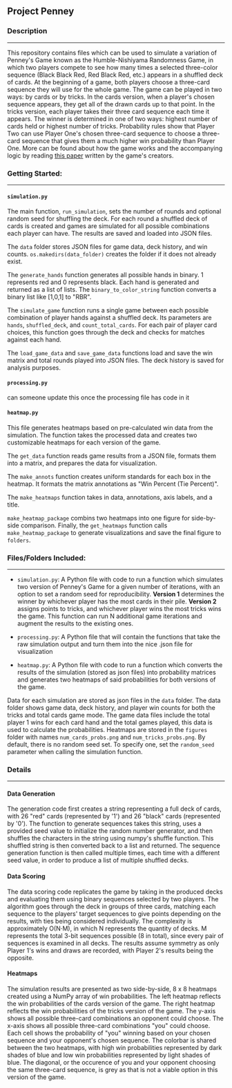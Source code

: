 ## Project Penney

### Description
--------------

This repository contains files which can be used to simulate a variation of Penney's Game known as the Humble-Nishiyama Randomness Game, in which two players compete to see how many times a selected three-color sequence (Black Black Red, Red Black Red, etc.) appears in a shuffled deck of cards. At the beginning of a game, both players choose a three-card sequence they will use for the whole game. The game can be played in two ways: by cards or by tricks. In the cards version, when a player's chosen sequence appears, they get all of the drawn cards up to that point. In the tricks version, each player takes their three card sequence each time it appears. The winner is determined in one of two ways: highest number of cards held or highest number of tricks. Probability rules show that Player Two can use Player One's chosen three-card sequence to choose a three-card sequence that gives them a much higher win probability than Player One. More can be found about how the game works and the accompanying logic by reading [this paper](https://www.datascienceassn.org/sites/default/files/Humble-Nishiyama%20Randomness%20Game%20-%20A%20New%20Variation%20on%20Penney%27s%20Coin%20Game.pdf) written by the game's creators. 

### Getting Started:
--------------
#### `simulation.py`
The main function, `run_simulation`, sets the number of rounds and optional random seed for shuffling the deck. For each round a shuffled deck of cards is created and games are simulated for all possible combinations each player can have. The results are saved and loaded into JSON files.

The `data` folder stores JSON files for game data, deck history, and win counts. `os.makedirs(data_folder)` creates the folder if it does not already exist.

The `generate_hands` function generates all possible hands in binary. 1 represents red and 0 represents black. Each hand is generated and returned as a list of lists. The `binary_to_color_string` function converts a binary list like [1,0,1] to "RBR".

The `simulate_game` function runs a single game between each possible combination of player hands against a shuffled deck. Its parameters are `hands`, `shuffled_deck`, and `count_total_cards`. For each pair of player card choices, this function goes through the deck and checks for matches against each hand. 

The `load_game_data` and `save_game_data` functions load and save the win matrix and total rounds played into JSON files. The deck history is saved for analysis purposes. 


#### `processing.py`
can someone update this once the processing file has code in it

#### `heatmap.py`
This file generates heatmaps based on pre-calculated win data from the simulation. The function takes the processed data and creates two customizable heatmaps for each version of the game.

The `get_data` function reads game results from a JSON file, formats them into a matrix, and prepares the data for visualization. 

The `make_annots` function creates uniform standards for each box in the heatmap. It formats the matrix annotations as "Win Percent (Tie Percent)". 

The `make_heatmaps` function takes in data, annotations, axis labels, and a title.

`make_heatmap_package` combins two heatmaps into one figure for side-by-side comparison. Finally, the `get_heatmaps` function calls `make_heatmap_package` to generate visualizations and save the final figure to `folders`. 


### Files/Folders Included:
--------------

* `simulation.py`: A Python file with code to run a function which simulates two version of Penney's Game for a given number of iterations, with an option to set a random seed for reproducibility. **Version 1** determines the winner by whichever player has the most cards in their pile. **Version 2** assigns points to tricks, and whichever player wins the most tricks wins the game. This function can run N additional game iterations and augment the results to the existing ones.

* `processing.py`: A Python file that will contain the functions that take the raw simulation output and turn them into the nice .json file for visualization

* `heatmap.py`: A Python file with code to run a function which converts the results of the simulation (stored as json files) into probability matrices and generates two heatmaps of said probabilities for both versions of the game.

Data for each simulation are stored as json files in the `data` folder. The data folder shows game data, deck history, and player win counts for both the tricks and total cards game mode. The game data files include the total player 1 wins for each card hand and the total games played, this data is used to calculate the probabilities. Heatmaps are stored in the `figures` folder with names `num_cards_probs.png` and `num_tricks_probs.png`. By default, there is no random seed set. To specify one, set the `random_seed` parameter when calling the simulation function. 

### Details
-------------
#### Data Generation
The generation code first creates a string representing a full deck of cards, with 26 "red" cards (represented by '1') and 26 "black" cards (represented by '0'). The function to generate sequences takes this string, uses a provided seed value to initialize the random number generator, and then shuffles the characters in the string using numpy's shuffle function. This shuffled string is then converted back to a list and returned. The sequence generation function is then called multiple times, each time with a different seed value, in order to produce a list of multiple shuffled decks.

#### Data Scoring
The data scoring code replicates the game by taking in the produced decks and evaluating them using binary sequences selected by two players. The algorithm goes through the deck in groups of three cards, matching each sequence to the players' target sequences to give points depending on the results, with ties being considered individually. The complexity is approximately O(N⋅M), in which N represents the quantity of decks. M represents the total 3-bit sequences possible (8 in total), since every pair of sequences is examined in all decks. The results assume symmetry as only Player 1's wins and draws are recorded, with Player 2's results being the opposite.

#### Heatmaps
The simulation results are presented as two side-by-side, 8 x 8 heatmaps created using a NumPy array of win probabilities. The left heatmap reflects the win probabilities of the cards version of the game. The right heatmap reflects the win probabilities of the tricks version of the game. The y-axis shows all possible three-card combinations an opponent could choose. The x-axis shows all possible three-card combinations "you" could choose. Each cell shows the probability of "you" winning based on your chosen sequence and your opponent's chosen sequence. The colorbar is shared between the two heatmaps, with high win probabilities represented by dark shades of blue and low win probabilities represented by light shades of blue. The diagonal, or the occurence of you and your opponent choosing the same three-card sequence, is grey as that is not a viable option in this version of the game.


